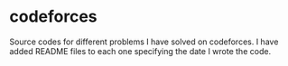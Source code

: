# codeforces
Source codes for different problems I have solved on codeforces. I have added README files to each one specifying the date I
wrote the code.
